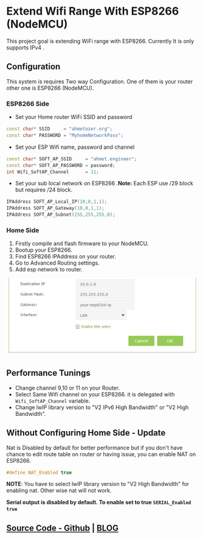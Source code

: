 # Extend Wifi Range With ESP8266 (NodeMCU)

This project goal is extending WiFi range with ESP8266.
  Currently It is only supports IPv4 .

## Configuration

This system is requires Two way Configuration.
One of them is your router other one is ESP8266 (NodeMCU).

### ESP8266 Side

- Set your Home router WiFi SSID and password

```c++
const char* SSID     = "ahmetozer.org";
const char* PASSWORD = "MyhomeNetworkPass";
```

- Set your ESP Wifi name, password and channel

```c++
const char* SOFT_AP_SSID     = "ahmet.engineer";
const char* SOFT_AP_PASSWORD = password;
int Wifi_SoftAP_Channel      = 11;
```

- Set your sub local network on ESP8266
.**Note:** Each ESP use /29 block but requires /24 block.

```c++
IPAddress SOFT_AP_Local_IP(10,0,1,1);
IPAddress SOFT_AP_Gateway(10,0,1,1);
IPAddress SOFT_AP_Subnet(255,255,255,0);
```

### Home Side

1. Firstly compile and flash firmware to your NodeMCU.  
2. Bootup your ESP8266.  
3. Find ESP8266 IPAddress on your router.  
4. Go to Advanced Routing settings.  
5. Add esp network to router.

<img src="https://github.com/ahmetozer/esp8266-router/blob/master/advanced_router_settings.jpg?raw=true" alt="Advanced route setting for ESP8266" onerror="this.src='advanced_router_settings.jpg';" />

## Performance Tunings

- Change channel 9,10 or 11 on your Router.
- Select Same Wifi channel on your ESP8266.
it is delegated with `Wifi_SoftAP_Channel` variable.
- Change lwIP library version to "V2 IPv6 High Bandwidth" or "V2 High Bandwidth".

## Without Configuring Home Side - Update

Nat is Disabled by default for better performance but if you don't have chance to edit route table on router or having issue, you can enable NAT on ESP8266.

```c++
#define NAT_Enabled true
```

**NOTE**: You have to select lwIP library version to "V2 High Bandwidth" for enabling nat. Other wise nat will not work.

**Serial output is disabled by default. To enable set to true `SERIAL_Enabled true`**

## [Source Code - Github](https://github.com/ahmetozer/esp8266-router) | [BLOG](https://ahmetozer.org/ESP8266-Wifi-Range-Extender.html)
